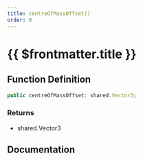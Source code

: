 ```yaml
---
title: centreOfMassOffset()
order: 0
---
```


# {{ $frontmatter.title }}

<!--@include: ./centreOfMassOffset_partial_header.md-->

## Function Definition

```ts
public centreOfMassOffset: shared.Vector3;
```

### Returns

* shared.Vector3

## Documentation

<!--@include: ./centreOfMassOffset_partial_footer.md-->
